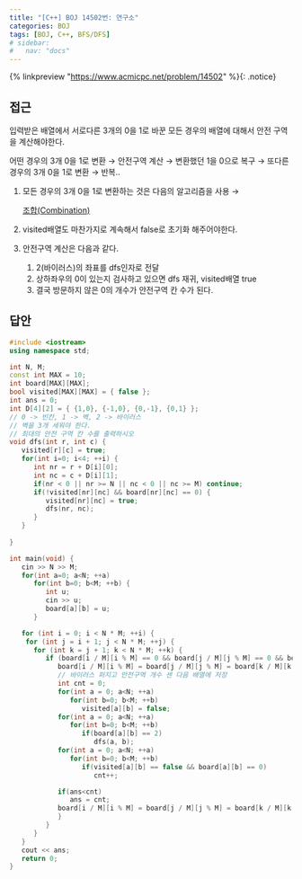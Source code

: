 ```yaml
---
title: "[C++] BOJ 14502번: 연구소"
categories: BOJ
tags: [BOJ, C++, BFS/DFS]
# sidebar:
#   nav: "docs"
---
```


{% linkpreview "https://www.acmicpc.net/problem/14502" %}{: .notice}
<br>

## 접근

입력받은 배열에서 서로다른 3개의 0을 1로 바꾼 모든 경우의 배열에 대해서 안전 구역을 계산해야한다.

어떤 경우의 3개 0을 1로 변환 → 안전구역 계산 → 변환했던 1을 0으로 복구 → 또다른 경우의 3개 0을 1로 변환 → 반복..

1. 모든 경우의 3개 0을 1로 변환하는 것은 다음의 알고리즘을 사용 → 
    
    [조합(Combination)](https://www.notion.so/Combination-98100cdb5f174e509469217906a0edae?pvs=21)
    
2. visited배열도 마찬가지로 계속해서 false로 초기화 해주어야한다.
3. 안전구역 계산은 다음과 같다.
    1. 2(바이러스)의 좌표를 dfs인자로 전달
    2. 상하좌우의 0이 있는지 검사하고 있으면 dfs 재귀, visited배열 true
    3. 결국 방문하지 않은 0의 개수가 안전구역 칸 수가 된다.

## 답안

```cpp
#include <iostream>
using namespace std;

int N, M;
const int MAX = 10;
int board[MAX][MAX];
bool visited[MAX][MAX] = { false };
int ans = 0;
int D[4][2] = { {1,0}, {-1,0}, {0,-1}, {0,1} };
// 0 -> 빈칸, 1 -> 벽, 2 -> 바이러스
// 벽을 3개 세워야 한다.
// 최대의 안전 구역 칸 수를 출력하시오
void dfs(int r, int c) {
   visited[r][c] = true;
   for(int i=0; i<4; ++i) {
      int nr = r + D[i][0];
      int nc = c + D[i][1];
      if(nr < 0 || nr >= N || nc < 0 || nc >= M) continue;
      if(!visited[nr][nc] && board[nr][nc] == 0) {
         visited[nr][nc] = true;
         dfs(nr, nc);
      }
   }
   
}

int main(void) {
   cin >> N >> M;
   for(int a=0; a<N; ++a)
      for(int b=0; b<M; ++b) {
         int u;
         cin >> u;
         board[a][b] = u;
      }

   for (int i = 0; i < N * M; ++i) {
    for (int j = i + 1; j < N * M; ++j) {
      for (int k = j + 1; k < N * M; ++k) {
         if (board[i / M][i % M] == 0 && board[j / M][j % M] == 0 && board[k / M][k % M] == 0) {
            board[i / M][i % M] = board[j / M][j % M] = board[k / M][k % M] = 1;
            // 바이러스 퍼지고 안전구역 개수 센 다음 배열에 저장
            int cnt = 0;
            for(int a = 0; a<N; ++a)
               for(int b=0; b<M; ++b) 
                  visited[a][b] = false;
            for(int a = 0; a<N; ++a)
               for(int b=0; b<M; ++b) 
                  if(board[a][b] == 2)
                     dfs(a, b);
            for(int a = 0; a<N; ++a)
               for(int b=0; b<M; ++b)
                  if(visited[a][b] == false && board[a][b] == 0) 
                     cnt++;

            if(ans<cnt)
               ans = cnt;
            board[i / M][i % M] = board[j / M][j % M] = board[k / M][k % M] = 0;
            }
         }
      }
   }
   cout << ans;
   return 0;
}
```